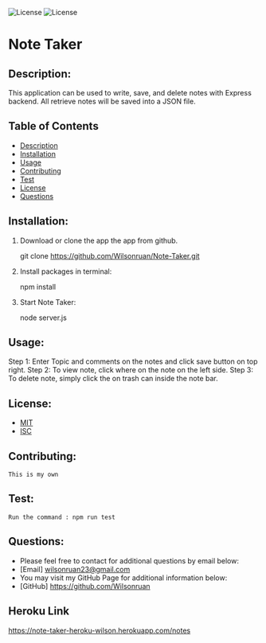 ![License](https://img.shields.io/badge/License-MIT-green.svg)  ![License](https://img.shields.io/badge/License-BSD-green.svg)
# Note Taker

## Description:

This application can be used to write, save, and delete notes with Express backend.  All retrieve notes will be saved into a JSON file.

## Table of Contents

- [Description](#description)
- [Installation](#installation)
- [Usage](#usage) 
- [Contributing](#contributing)
- [Test](#test)
- [License](#license) 
- [Questions](#questions)

## Installation:
    
  1.  Download or clone the app the app from github.

        git clone https://github.com/Wilsonruan/Note-Taker.git

  1.  Install packages in terminal:

        npm install 

  1.  Start Note Taker:

        node server.js

## Usage:

Step 1: Enter Topic and comments on the notes and click save button on top right. Step 2: To view note, click where on the note on the left side. Step 3: To delete note, simply click the on trash can inside the note bar.

## License:
   - [MIT](https://choosealicense.com/licenses/mit/)
   - [ISC](https://choosealicense.com/licenses/isc/)

## Contributing:
    This is my own

## Test:
    Run the command : npm run test

## Questions: 
  - Please feel free to contact for additional questions by email below: 
  - [Email] wilsonruan23@gmail.com
  - You may visit my GitHub Page for additional information below: 
  - [GitHub]  https://github.com/Wilsonruan

## Heroku Link
https://note-taker-heroku-wilson.herokuapp.com/notes 